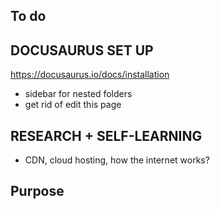 ## To do 

## DOCUSAURUS SET UP
https://docusaurus.io/docs/installation

- sidebar for nested folders
- get rid of edit this page

## RESEARCH + SELF-LEARNING 
- CDN, cloud hosting, how the internet works? 


## Purpose 